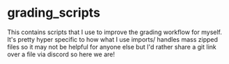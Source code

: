 # grading_scripts
This contains scripts that I use to improve the grading workflow for myself. It's pretty hyper specific to how what I use imports/ handles mass zipped files so it may not be helpful for anyone else but I'd rather share a git link over a file via discord so here we are!
